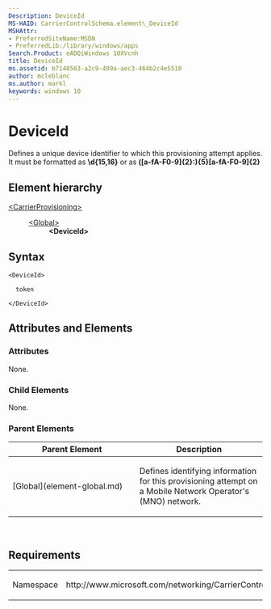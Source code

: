 ```yaml
---
Description: DeviceId
MS-HAID: CarrierControlSchema.element\_DeviceId
MSHAttr:
- PreferredSiteName:MSDN
- PreferredLib:/library/windows/apps
Search.Product: eADQiWindows 10XVcnh
title: DeviceId
ms.assetid: b7140563-a2c9-499a-aec3-464b2c4e5518
author: mcleblanc
ms.author: markl
keywords: windows 10
---
```


# DeviceId

Defines a unique device identifier to which this provisioning attempt applies. It must be formatted as **\\d{15,16}** or as **(\[a-fA-F0-9\]{2}:){5}\[a-fA-F0-9\]{2}**

## Element hierarchy

<dl>
<dt><a href="element-carrierprovisioning.md">&lt;CarrierProvisioning&gt;</a></dt>
<dd>
<dl>
<dt><a href="element-global.md">&lt;Global&gt;</a></dt>
<dd><b>&lt;DeviceId&gt;</b></dd>
</dl>
</dd>
</dl>

## Syntax

``` syntax
<DeviceId>

  token

</DeviceId>
```

## Attributes and Elements


### Attributes

None.

### Child Elements

None.

### Parent Elements

<table>
<colgroup>
<col width="50%" />
<col width="50%" />
</colgroup>
<thead>
<tr class="header">
<th>Parent Element</th>
<th>Description</th>
</tr>
</thead>
<tbody>
<tr class="odd">
<td>[Global](element-global.md)</td>
<td><p>Defines identifying information for this provisioning attempt on a Mobile Network Operator's (MNO) network.</p></td>
</tr>
</tbody>
</table>

 

## Requirements

<table>
<colgroup>
<col width="50%" />
<col width="50%" />
</colgroup>
<tbody>
<tr class="odd">
<td><p>Namespace</p></td>
<td><p>http://www.microsoft.com/networking/CarrierControl/v1</p></td>
</tr>
</tbody>
</table>

 

 



